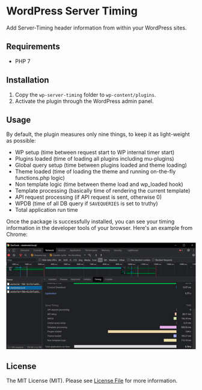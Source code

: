 # WordPress Server Timing

Add Server-Timing header information from within your WordPress sites.

## Requirements

- PHP 7

## Installation

1. Copy the `wp-server-timing` folder to `wp-content/plugins`.
2. Activate the plugin through the WordPress admin panel.

## Usage

By default, the plugin measures only nine things, to keep it as light-weight as possible:

- WP setup (time between request start to WP internal timer start)
- Plugins loaded (time of loading all plugins including mu-plugins)
- Global query setup (time between plugins loaded and theme loading)
- Theme loaded (time of loading the theme and running on-the-fly functions.php logic)
- Non template logic (time between theme load and wp_loaded hook)
- Template processing (basically time of rendering the current template)
- API request processing (if API request is sent, otherwise 0)
- WPDB (time of all DB query if `SAVEQUERIES` is set to truthy)
- Total application run time

Once the package is successfully installed, you can see your timing information in the developer tools of your browser. Here's an example from Chrome:

![image](screenshot-devtoolbar.png)

## License

The MIT License (MIT). Please see [License File](LICENSE.md) for more information.
